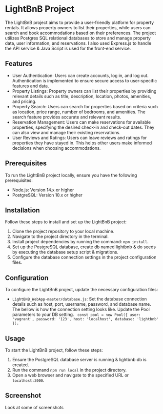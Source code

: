 # LightBnB Project

The LightBnB project aims to provide a user-friendly platform for property rentals. It allows property owners to list their properties, while users can search and book accommodations based on their preferences. The project utilizes Postgres SQL relational databases to store and manage property data, user information, and reservations. I also used Express.js to handle the API service & Java Script is used for the front-end service.

## Features

- User Authentication: Users can create accounts, log in, and log out. Authentication is implemented to ensure secure access to user-specific features and data.
- Property Listings: Property owners can list their properties by providing relevant details such as title, description, location, photos, amenities, and pricing.
- Property Search: Users can search for properties based on criteria such as location, price range, number of bedrooms, and amenities. The search feature provides accurate and relevant results.
- Reservation Management: Users can make reservations for available properties, specifying the desired check-in and check-out dates. They can also view and manage their existing reservations.
- User Reviews and Ratings: Users can leave reviews and ratings for properties they have stayed in. This helps other users make informed decisions when choosing accommodations.

## Prerequisites

To run the LightBnB project locally, ensure you have the following prerequisites:

- Node.js: Version 14.x or higher
- PostgreSQL: Version 10.x or higher

## Installation

Follow these steps to install and set up the LightBnB project:

1. Clone the project repository to your local machine.
2. Navigate to the project directory in the terminal.
3. Install project dependencies by running the command: `npm install`.
4. Set up the PostgreSQL database, create db named lightbnb & do seeds by executing the database setup script & migrations.
5. Configure the database connection settings in the project configuration files.

## Configuration

To configure the LightBnB project, update the necessary configuration files:

- `LightBNB_WebApp-master/database.js`: Set the database connection details such as host, port, username, password, and database name.
The bellow is how the connection setting looks like. Update the Pool parameters to your DB setting.
`
const pool = new Pool({
  user: 'vagrant',
  password: '123',
  host: 'localhost',
  database: 'lightbnb'
});`

## Usage

To start the LightBnB project, follow these steps:

1. Ensure the PostgreSQL database server is running & lightbnb db is created.
2. Run the command `npm run local` in the project directory.
3. Open a web browser and navigate to the specified URL or `localhost:3000`.

## Screenshot
Look at some of screenshots 


